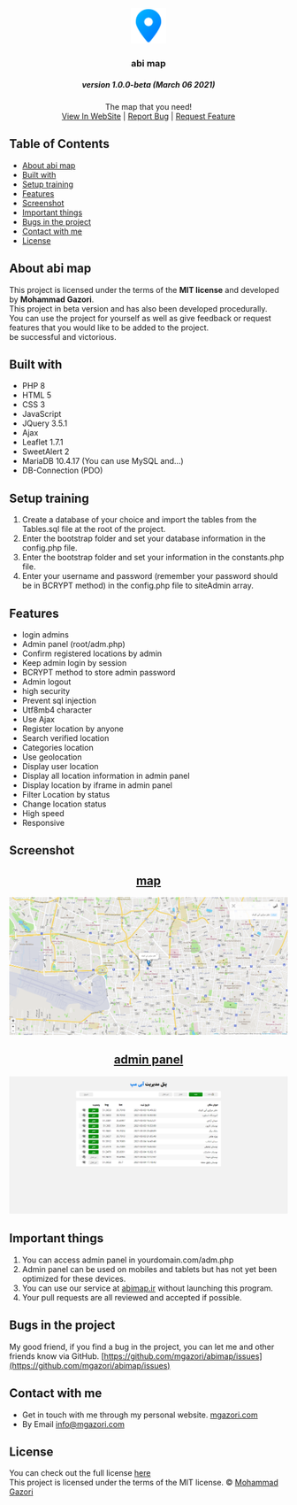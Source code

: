 <p align="center">
  <a href="https://github.com/mgazori/abimap">
    <img src="assets/img/favicon-64.png" alt="Logo" width="64" height="64">
  </a>
  <h3 align="center">abi map</h3>
  <h5 align="center">version 1.0.0-beta (March 06 2021)</h5>
  <p align="center">
    The map that you need!
    <br>
    <a href="https://abimap.ir">View In WebSite</a>
    |
    <a href="https://github.com/mgazori/abimap/issues">Report Bug</a>
    |
     <a href="https://github.com/mgazori/abimap/issues">Request Feature</a>
  </p>
</p>

<h2>Table of Contents</h2>

- [About abi map](#about-abi-map)
- [Built with](#built-with)
- [Setup training](#setup-training)
- [Features](#features)
- [Screenshot](#screenshot)
- [Important things](#important-things)
- [Bugs in the project](#bugs-in-the-project)
- [Contact with me](#contact-with-me)
- [License](#license)

## About abi map
This project is licensed under the terms of the **MIT license** and developed by **Mohammad Gazori**.  
This project in beta version and has also been developed procedurally.  
You can use the project for yourself as well as give feedback or request features that you would like to be added to the project.  
be successful and victorious.

## Built with
- PHP 8
- HTML 5
- CSS 3
- JavaScript
- JQuery 3.5.1
- Ajax
- Leaflet 1.7.1
- SweetAlert 2
- MariaDB 10.4.17 (You can use MySQL and...)
- DB-Connection (PDO)

## Setup training
 1. Create a database of your choice and import the tables from the Tables.sql file at the root of the project.
 2. Enter the bootstrap folder and set your database information in the config.php file.
 3. Enter the bootstrap folder and set your information in the constants.php file.
 4. Enter your username and password (remember your password should be in BCRYPT method) in the config.php file to siteAdmin array.

## Features
- login admins
- Admin panel (root/adm.php)
- Confirm registered locations by admin
- Keep admin login by session
- BCRYPT method to store admin password
- Admin logout
- high security
- Prevent sql injection
- Utf8mb4 character
- Use Ajax
- Register location by anyone
- Search verified location
- Categories location
- Use geolocation
- Display user location
- Display all location information in admin panel
- Display location by iframe in admin panel
- Filter Location by status
- Change location status
- High speed
- Responsive

## Screenshot
<div align="center"><a href="https://github.com/mgazori/abimap">
<h2>map</h2>
<img src="assets/img/screenshot.png" alt="map">
<h2>admin panel</h2>
<img src="assets/img/screenshot-admin.png" alt="admin panel">
</a></div>

## Important things
 1. You can access admin panel in yourdomain.com/adm.php
 2. Admin panel can be used on mobiles and tablets but has not yet been optimized for these devices.
 3. You can use our service at [abimap.ir](https://abimap.ir/) without launching this program.
 4. Your pull requests are all reviewed and accepted if possible.

## Bugs in the project
My good friend, if you find a bug in the project, you can let me and other friends know via GitHub. [https://github.com/mgazori/abimap/issues](https://github.com/mgazori/abimap/issues)

## Contact with me
 - Get in touch with me through my personal website. [mgazori.com](https://mgazori.com)
 - By Email [info@mgazori.com](mailto:info@mgazori.com)

## License
You can check out the full license [here](https://github.com/MGazori/abimap/blob/master/LICENSE)  
This project is licensed under the terms of the MIT license. © [Mohammad Gazori](https://github.com/mgazori)
